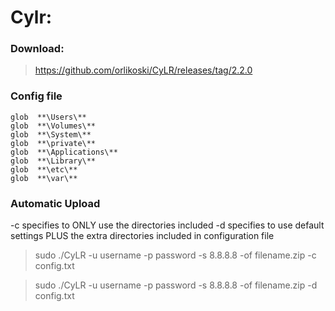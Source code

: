 # Cylr:

### Download:
> https://github.com/orlikoski/CyLR/releases/tag/2.2.0

### Config file
```
glob  **\Users\**
glob  **\Volumes\**
glob  **\System\**
glob  **\private\**
glob  **\Applications\**
glob  **\Library\**
glob  **\etc\**
glob  **\var\**
```

### Automatic Upload
-c specifies to ONLY use the directories included
-d specifies to use default settings PLUS the extra directories included in configuration file
> sudo ./CyLR -u username -p password -s 8.8.8.8 -of filename.zip -c config.txt

> sudo ./CyLR -u username -p password -s 8.8.8.8 -of filename.zip -d config.txt

